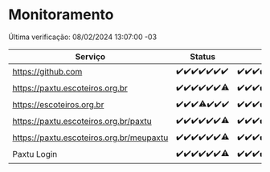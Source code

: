 # Monitoramento

Última verificação: 08/02/2024 13:07:00 -03

|Serviço|Status|Últimas 24h|
|---|---|---|
|https://github.com|<span title="2024-02-01: OK=24">✔️</span><span title="2024-02-02: OK=24">✔️</span><span title="2024-02-03: OK=24">✔️</span><span title="2024-02-04: OK=24">✔️</span><span title="2024-02-05: OK=24">✔️</span><span title="2024-02-06: OK=24">✔️</span><span title="2024-02-07: OK=16">✔️</span>|<span title="07/02/2024 13:09:00 -03 : 200">✔️</span><span title="07/02/2024 14:06:00 -03 : 200">✔️</span><span title="07/02/2024 15:07:00 -03 : 200">✔️</span><span title="07/02/2024 16:03:00 -03 : 200">✔️</span><span title="07/02/2024 17:05:00 -03 : 200">✔️</span><span title="07/02/2024 18:03:00 -03 : 200">✔️</span><span title="07/02/2024 19:03:00 -03 : 200">✔️</span><span title="07/02/2024 20:06:00 -03 : 200">✔️</span><span title="07/02/2024 21:29:00 -03 : 200">✔️</span><span title="07/02/2024 22:37:00 -03 : 200">✔️</span><span title="07/02/2024 23:12:00 -03 : 200">✔️</span><span title="08/02/2024 00:07:00 -03 : 200">✔️</span><span title="08/02/2024 01:07:00 -03 : 200">✔️</span><span title="08/02/2024 02:08:00 -03 : 200">✔️</span><span title="08/02/2024 03:09:00 -03 : 200">✔️</span><span title="08/02/2024 04:07:00 -03 : 200">✔️</span><span title="08/02/2024 05:08:00 -03 : 200">✔️</span><span title="08/02/2024 06:06:00 -03 : 200">✔️</span><span title="08/02/2024 07:06:00 -03 : 200">✔️</span><span title="08/02/2024 08:03:00 -03 : 200">✔️</span><span title="08/02/2024 09:10:00 -03 : 200">✔️</span><span title="08/02/2024 10:05:00 -03 : 200">✔️</span><span title="08/02/2024 11:05:00 -03 : 200">✔️</span><span title="08/02/2024 12:06:00 -03 : 200">✔️</span><span title="08/02/2024 13:07:00 -03 : 200">✔️</span>|
|https://paxtu.escoteiros.org.br|<span title="2024-02-01: OK=24">✔️</span><span title="2024-02-02: OK=24">✔️</span><span title="2024-02-03: OK=24">✔️</span><span title="2024-02-04: OK=24">✔️</span><span title="2024-02-05: OK=24">✔️</span><span title="2024-02-06: OK=24">✔️</span><span title="2024-02-07: OK=15, Falhas=1">⚠️</span>|<span title="07/02/2024 13:09:00 -03 : 200">✔️</span><span title="07/02/2024 14:06:00 -03 : 200">✔️</span><span title="07/02/2024 15:07:00 -03 : 200">✔️</span><span title="07/02/2024 16:03:00 -03 : 200">✔️</span><span title="07/02/2024 17:05:00 -03 : 200">✔️</span><span title="07/02/2024 18:03:00 -03 : 200">✔️</span><span title="07/02/2024 19:03:00 -03 : 200">✔️</span><span title="07/02/2024 20:06:00 -03 : 200">✔️</span><span title="07/02/2024 21:29:00 -03 : 200">✔️</span><span title="07/02/2024 22:37:00 -03 : 200">✔️</span><span title="07/02/2024 23:12:00 -03 : 200">✔️</span><span title="08/02/2024 00:07:00 -03 : 200">✔️</span><span title="08/02/2024 01:07:00 -03 : 200">✔️</span><span title="08/02/2024 02:08:00 -03 : 200">✔️</span><span title="08/02/2024 03:09:00 -03 : 200">✔️</span><span title="08/02/2024 04:07:00 -03 : 200">✔️</span><span title="08/02/2024 05:08:00 -03 : 200">✔️</span><span title="08/02/2024 06:06:00 -03 : 200">✔️</span><span title="08/02/2024 07:06:00 -03 : 200">✔️</span><span title="08/02/2024 08:03:00 -03 : 200">✔️</span><span title="08/02/2024 09:10:00 -03 : 200">✔️</span><span title="08/02/2024 10:05:00 -03 : 200">✔️</span><span title="08/02/2024 11:05:00 -03 : 200">✔️</span><span title="08/02/2024 12:06:00 -03 : 200">✔️</span><span title="08/02/2024 13:07:00 -03 : 200">✔️</span>|
|https://escoteiros.org.br|<span title="2024-02-01: OK=24">✔️</span><span title="2024-02-02: OK=24">✔️</span><span title="2024-02-03: OK=24">✔️</span><span title="2024-02-04: OK=23, Falhas=1">⚠️</span><span title="2024-02-05: OK=24">✔️</span><span title="2024-02-06: OK=24">✔️</span><span title="2024-02-07: OK=16">✔️</span>|<span title="07/02/2024 13:09:00 -03 : 200">✔️</span><span title="07/02/2024 14:06:00 -03 : 200">✔️</span><span title="07/02/2024 15:07:00 -03 : 200">✔️</span><span title="07/02/2024 16:03:00 -03 : 200">✔️</span><span title="07/02/2024 17:05:00 -03 : 200">✔️</span><span title="07/02/2024 18:03:00 -03 : 200">✔️</span><span title="07/02/2024 19:03:00 -03 : 200">✔️</span><span title="07/02/2024 20:06:00 -03 : 200">✔️</span><span title="07/02/2024 21:29:00 -03 : 200">✔️</span><span title="07/02/2024 22:37:00 -03 : 200">✔️</span><span title="07/02/2024 23:12:00 -03 : 200">✔️</span><span title="08/02/2024 00:07:00 -03 : 200">✔️</span><span title="08/02/2024 01:07:00 -03 : 200">✔️</span><span title="08/02/2024 02:08:00 -03 : 200">✔️</span><span title="08/02/2024 03:09:00 -03 : 200">✔️</span><span title="08/02/2024 04:07:00 -03 : 200">✔️</span><span title="08/02/2024 05:08:00 -03 : 200">✔️</span><span title="08/02/2024 06:06:00 -03 : 200">✔️</span><span title="08/02/2024 07:06:00 -03 : 200">✔️</span><span title="08/02/2024 08:03:00 -03 : 200">✔️</span><span title="08/02/2024 09:10:00 -03 : 200">✔️</span><span title="08/02/2024 10:05:00 -03 : 200">✔️</span><span title="08/02/2024 11:05:00 -03 : 200">✔️</span><span title="08/02/2024 12:06:00 -03 : 200">✔️</span><span title="08/02/2024 13:07:00 -03 : 200">✔️</span>|
|https://paxtu.escoteiros.org.br/paxtu|<span title="2024-02-01: OK=24">✔️</span><span title="2024-02-02: OK=24">✔️</span><span title="2024-02-03: OK=24">✔️</span><span title="2024-02-04: OK=24">✔️</span><span title="2024-02-05: OK=24">✔️</span><span title="2024-02-06: OK=24">✔️</span><span title="2024-02-07: OK=15, Falhas=1">⚠️</span>|<span title="07/02/2024 13:09:00 -03 : 200">✔️</span><span title="07/02/2024 14:06:00 -03 : 200">✔️</span><span title="07/02/2024 15:07:00 -03 : 200">✔️</span><span title="07/02/2024 16:03:00 -03 : 200">✔️</span><span title="07/02/2024 17:05:00 -03 : 200">✔️</span><span title="07/02/2024 18:03:00 -03 : 200">✔️</span><span title="07/02/2024 19:03:00 -03 : 200">✔️</span><span title="07/02/2024 20:06:00 -03 : 200">✔️</span><span title="07/02/2024 21:29:00 -03 : 200">✔️</span><span title="07/02/2024 22:37:00 -03 : 200">✔️</span><span title="07/02/2024 23:12:00 -03 : 200">✔️</span><span title="08/02/2024 00:07:00 -03 : 200">✔️</span><span title="08/02/2024 01:07:00 -03 : 200">✔️</span><span title="08/02/2024 02:08:00 -03 : 200">✔️</span><span title="08/02/2024 03:09:00 -03 : 200">✔️</span><span title="08/02/2024 04:07:00 -03 : 200">✔️</span><span title="08/02/2024 05:08:00 -03 : 200">✔️</span><span title="08/02/2024 06:06:00 -03 : 200">✔️</span><span title="08/02/2024 07:06:00 -03 : 200">✔️</span><span title="08/02/2024 08:03:00 -03 : 200">✔️</span><span title="08/02/2024 09:10:00 -03 : 200">✔️</span><span title="08/02/2024 10:05:00 -03 : 200">✔️</span><span title="08/02/2024 11:05:00 -03 : 200">✔️</span><span title="08/02/2024 12:06:00 -03 : 200">✔️</span><span title="08/02/2024 13:07:00 -03 : 200">✔️</span>|
|https://paxtu.escoteiros.org.br/meupaxtu|<span title="2024-02-01: OK=24">✔️</span><span title="2024-02-02: OK=24">✔️</span><span title="2024-02-03: OK=24">✔️</span><span title="2024-02-04: OK=24">✔️</span><span title="2024-02-05: OK=24">✔️</span><span title="2024-02-06: OK=24">✔️</span><span title="2024-02-07: OK=15, Falhas=1">⚠️</span>|<span title="07/02/2024 13:09:00 -03 : 200">✔️</span><span title="07/02/2024 14:06:00 -03 : 200">✔️</span><span title="07/02/2024 15:07:00 -03 : 200">✔️</span><span title="07/02/2024 16:03:00 -03 : 200">✔️</span><span title="07/02/2024 17:05:00 -03 : 200">✔️</span><span title="07/02/2024 18:03:00 -03 : 200">✔️</span><span title="07/02/2024 19:03:00 -03 : 200">✔️</span><span title="07/02/2024 20:06:00 -03 : 200">✔️</span><span title="07/02/2024 21:29:00 -03 : 200">✔️</span><span title="07/02/2024 22:37:00 -03 : 200">✔️</span><span title="07/02/2024 23:12:00 -03 : 200">✔️</span><span title="08/02/2024 00:07:00 -03 : 200">✔️</span><span title="08/02/2024 01:07:00 -03 : 200">✔️</span><span title="08/02/2024 02:08:00 -03 : 200">✔️</span><span title="08/02/2024 03:09:00 -03 : 200">✔️</span><span title="08/02/2024 04:07:00 -03 : 200">✔️</span><span title="08/02/2024 05:08:00 -03 : 200">✔️</span><span title="08/02/2024 06:06:00 -03 : 200">✔️</span><span title="08/02/2024 07:06:00 -03 : 200">✔️</span><span title="08/02/2024 08:03:00 -03 : 200">✔️</span><span title="08/02/2024 09:10:00 -03 : 200">✔️</span><span title="08/02/2024 10:05:00 -03 : 200">✔️</span><span title="08/02/2024 11:05:00 -03 : 200">✔️</span><span title="08/02/2024 12:06:00 -03 : 200">✔️</span><span title="08/02/2024 13:07:00 -03 : 200">✔️</span>|
|Paxtu Login|<span title="2024-02-01: OK=24">✔️</span><span title="2024-02-02: OK=24">✔️</span><span title="2024-02-03: OK=24">✔️</span><span title="2024-02-04: OK=24">✔️</span><span title="2024-02-05: OK=24">✔️</span><span title="2024-02-06: OK=24">✔️</span><span title="2024-02-07: OK=15, Falhas=1">⚠️</span>|<span title="07/02/2024 13:09:00 -03 : 200">✔️</span><span title="07/02/2024 14:06:00 -03 : 200">✔️</span><span title="07/02/2024 15:07:00 -03 : 200">✔️</span><span title="07/02/2024 16:03:00 -03 : 200">✔️</span><span title="07/02/2024 17:05:00 -03 : 200">✔️</span><span title="07/02/2024 18:03:00 -03 : 200">✔️</span><span title="07/02/2024 19:03:00 -03 : 200">✔️</span><span title="07/02/2024 20:06:00 -03 : 200">✔️</span><span title="07/02/2024 21:29:00 -03 : 200">✔️</span><span title="07/02/2024 22:37:00 -03 : 200">✔️</span><span title="07/02/2024 23:12:00 -03 : 200">✔️</span><span title="08/02/2024 00:07:00 -03 : 200">✔️</span><span title="08/02/2024 01:07:00 -03 : 200">✔️</span><span title="08/02/2024 02:08:00 -03 : 200">✔️</span><span title="08/02/2024 03:09:00 -03 : 200">✔️</span><span title="08/02/2024 04:07:00 -03 : 200">✔️</span><span title="08/02/2024 05:08:00 -03 : 200">✔️</span><span title="08/02/2024 06:06:00 -03 : 200">✔️</span><span title="08/02/2024 07:06:00 -03 : 200">✔️</span><span title="08/02/2024 08:03:00 -03 : 200">✔️</span><span title="08/02/2024 09:10:00 -03 : 200">✔️</span><span title="08/02/2024 10:05:00 -03 : 200">✔️</span><span title="08/02/2024 11:05:00 -03 : 200">✔️</span><span title="08/02/2024 12:06:00 -03 : 200">✔️</span><span title="08/02/2024 13:07:00 -03 : 200">✔️</span>|
